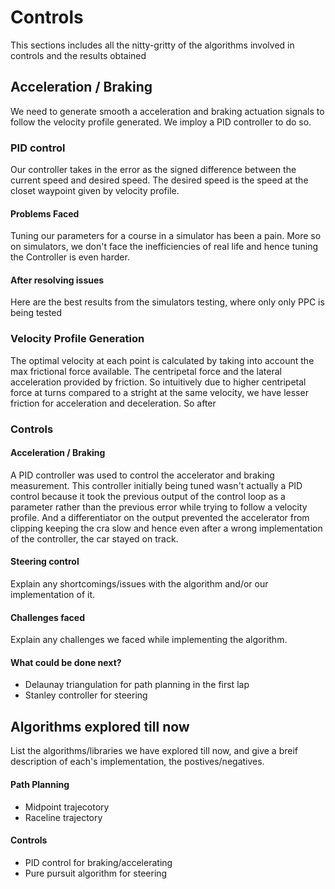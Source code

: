 # Controls
This sections includes all the nitty-gritty of the algorithms involved in controls and the results obtained

## Acceleration / Braking 

We need to generate smooth a acceleration and braking actuation signals to follow the velocity profile generated.
We imploy a PID controller to do so.


### PID control

Our controller takes in the error as the signed difference between the current speed and desired speed. The desired speed is the speed at the closet waypoint given by velocity profile.



#### Problems Faced
Tuning our parameters for a course in a simulator has been a pain. More so on simulators, we don't face the inefficiencies of real life and hence tuning the Controller is even harder. 

<!-- idhar ek picture daalo -->

#### After resolving issues
Here are the best results from the simulators testing, where only only PPC is being tested




### Velocity Profile Generation
The optimal velocity at each point is calculated by taking into account the max frictional force available. The centripetal force and the lateral acceleration provided by friction. So intuitively due to higher centripetal force at turns compared to a stright at the same velocity, we have lesser friction for acceleration and deceleration. So after 

### Controls

#### Acceleration / Braking
A PID controller was used to control the accelerator and braking measurement.
This controller initially being tuned wasn't actually a PID control because it took the previous output of the control loop as a parameter rather than the previous error while trying to follow a velocity profile. And a differentiator on the output prevented the accelerator from clipping keeping the cra slow and hence even after a wrong implementation of the controller, the car stayed on track.



#### Steering control
Explain any shortcomings/issues with the algorithm and/or our implementation of it.

#### Challenges faced
Explain any challenges we faced while implementing the algorithm.

#### What could be done next?
- Delaunay triangulation for path planning in the first lap
- Stanley controller for steering


## Algorithms explored till now
List the algorithms/libraries we have explored till now, and give a breif description of each's implementation, the postives/negatives.

#### Path Planning 
- Midpoint trajecotory
- Raceline trajectory


#### Controls
- PID control for braking/accelerating
- Pure pursuit algorithm for steering
